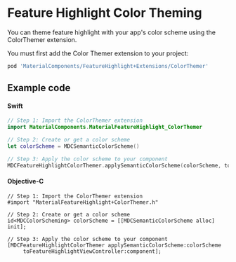 <!--docs:
title: "Color Theming"
layout: detail
section: components
excerpt: "How to theme Feature Highlight using the Material Design color system."
iconId: feature_highlight
path: /catalog/feature-highlights/color-theming/
-->

# Feature Highlight Color Theming

You can theme feature highlight with your app's color scheme using the ColorThemer extension.

You must first add the Color Themer extension to your project:

```bash
pod 'MaterialComponents/FeatureHighlight+Extensions/ColorThemer'
```

## Example code

<!--<div class="material-code-render" markdown="1">-->
#### Swift
```swift
// Step 1: Import the ColorThemer extension
import MaterialComponents.MaterialFeatureHighlight_ColorThemer

// Step 2: Create or get a color scheme
let colorScheme = MDCSemanticColorScheme()

// Step 3: Apply the color scheme to your component
MDCFeatureHighlightColorThemer.applySemanticColorScheme(colorScheme, to: component)
```

#### Objective-C

```objc
// Step 1: Import the ColorThemer extension
#import "MaterialFeatureHighlight+ColorThemer.h"

// Step 2: Create or get a color scheme
id<MDCColorScheming> colorScheme = [[MDCSemanticColorScheme alloc] init];

// Step 3: Apply the color scheme to your component
[MDCFeatureHighlightColorThemer applySemanticColorScheme:colorScheme
     toFeatureHighlightViewController:component];
```
<!--</div>-->

